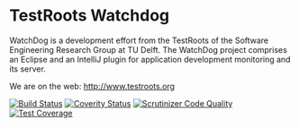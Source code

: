 TestRoots Watchdog
==================

WatchDog is a development effort from the TestRoots of the Software Engineering Research Group at TU Delft. The WatchDog project comprises an Eclipse and an IntelliJ plugin for application development monitoring and its server.

We are on the web: http://www.testroots.org

[![Build Status](https://travis-ci.org/TestRoots/watchdog.svg?branch=master)](https://travis-ci.org/TestRoots/watchdog) [![Coverity Status](https://scan.coverity.com/projects/4880/badge.svg)](https://scan.coverity.com/projects/4880) [![Scrutinizer Code Quality](https://scrutinizer-ci.com/g/TestRoots/watchdog/badges/quality-score.png?b=master)](https://scrutinizer-ci.com/g/TestRoots/watchdog/?branch=master)  [![Test Coverage](https://codeclimate.com/github/TestRoots/watchdog/badges/coverage.svg)](https://codeclimate.com/github/TestRoots/watchdog/coverage)
